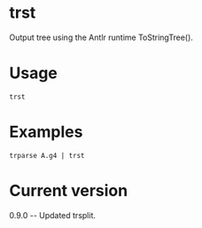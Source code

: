 # trst

Output tree using the Antlr runtime ToStringTree().

# Usage

    trst

# Examples

    trparse A.g4 | trst

# Current version

0.9.0 -- Updated trsplit.
